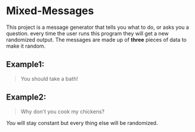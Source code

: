 # Mixed-Messages

This project is a message generator that tells you what to do, or asks you a question. every time the user runs this program they will get a new randomized output. The messages are made up of **three** pieces of data to make it random.

## Example1:
> You should take a bath!

## Example2:
> Why don't you cook my chickens?

*You* will stay constant but every thing else will be randomized.
